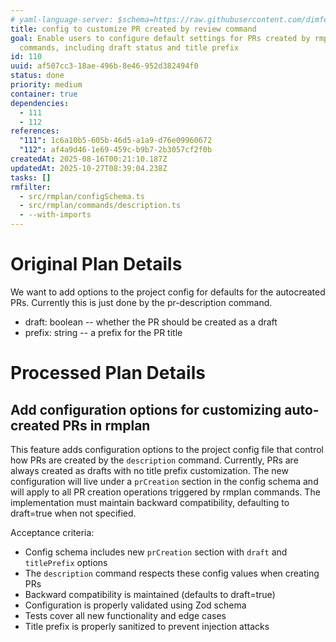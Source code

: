 ```yaml
---
# yaml-language-server: $schema=https://raw.githubusercontent.com/dimfeld/llmutils/main/schema/rmplan-plan-schema.json
title: config to customize PR created by review command
goal: Enable users to configure default settings for PRs created by rmplan
  commands, including draft status and title prefix
id: 110
uuid: af507cc3-18ae-496b-8e46-952d382494f0
status: done
priority: medium
container: true
dependencies:
  - 111
  - 112
references:
  "111": 1c6a10b5-605b-46d5-a1a9-d76e09960672
  "112": af4a9d46-1e69-459c-b9b7-2b3057cf2f0b
createdAt: 2025-08-16T00:21:10.187Z
updatedAt: 2025-10-27T08:39:04.238Z
tasks: []
rmfilter:
  - src/rmplan/configSchema.ts
  - src/rmplan/commands/description.ts
  - --with-imports
---
```


# Original Plan Details

We want to add options to the project config for defaults for the autocreated PRs. Currently this is just done by the
pr-description command.

- draft: boolean -- whether the PR should be created as a draft
- prefix: string -- a prefix for the PR title

# Processed Plan Details

## Add configuration options for customizing auto-created PRs in rmplan

This feature adds configuration options to the project config file that control how PRs are created by the `description` command. Currently, PRs are always created as drafts with no title prefix customization. The new configuration will live under a `prCreation` section in the config schema and will apply to all PR creation operations triggered by rmplan commands. The implementation must maintain backward compatibility, defaulting to draft=true when not specified.

Acceptance criteria:
- Config schema includes new `prCreation` section with `draft` and `titlePrefix` options
- The `description` command respects these config values when creating PRs
- Backward compatibility is maintained (defaults to draft=true)
- Configuration is properly validated using Zod schema
- Tests cover all new functionality and edge cases
- Title prefix is properly sanitized to prevent injection attacks
